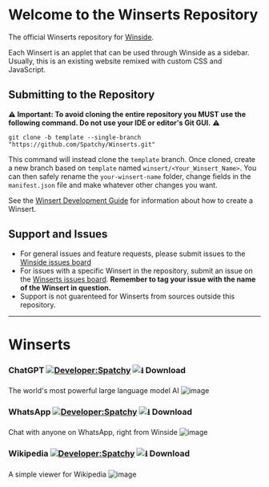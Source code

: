 # Welcome to the Winserts Repository
The official Winserts repository for [Winside](https://github.com/spatchy/Winside).

Each Winsert is an applet that can be used through Winside as a sidebar. Usually, this is an existing website remixed with custom CSS and JavaScript.

## Submitting to the Repository
**⚠️ Important: To avoid cloning the entire repository you MUST use the following command. Do not use your IDE or editor's Git GUI.** ⚠️
```console
git clone -b template --single-branch "https://github.com/Spatchy/Winserts.git"
```
This command will instead clone the `template` branch. Once cloned, create a new branch based on `template` named `winsert/<Your_Winsert_Name>`. You can then safely rename the `your-winsert-name` folder, change fields in the `manifest.json` file and make whatever other changes you want.

See the [Winsert Development Guide](https://github.com/Spatchy/Winside/wiki/Winsert-Development-Guide) for information about how to create a Winsert.

## Support and Issues
- For general issues and feature requests, please submit issues to the [Winside issues board](https://github.com/spatchy/Winside/issues)
- For issues with a specific Winsert in the repository, submit an issue on the [Winserts issues board](https://github.com/spatchy/Winserts/issues). **Remember to tag your issue with the name of the Winsert in question.**
- Support is not guarenteed for Winserts from sources outside this repository.

***

# Winserts

### ChatGPT [![Developer:Spatchy](https://img.shields.io/badge/Developer-%20Spatchy-9900ff)](https://github.com/Spatchy) **![⭳ Download](https://github.com/Spatchy/Winserts/raw/dist/ChatGPT/ChatGPT-1.0.winsert)**  
The world's most powerful large language model AI
![image](https://user-images.githubusercontent.com/17989046/225138690-49397c1a-0b1b-4aa1-8e52-867745054ede.png)

### WhatsApp [![Developer:Spatchy](https://img.shields.io/badge/Developer-%20Spatchy-9900ff)](https://github.com/Spatchy) **![⭳ Download](https://github.com/Spatchy/Winserts/raw/dist/WhatsApp/WhatsApp-1.1.winsert)**  
Chat with anyone on WhatsApp, right from Winside
![image](https://user-images.githubusercontent.com/17989046/227368448-4c8f9fc1-60b3-46dc-8208-46ad119999f9.png)

### Wikipedia [![Developer:Spatchy](https://img.shields.io/badge/Developer-%20Spatchy-9900ff)](https://github.com/Spatchy) **![⭳ Download](https://github.com/Spatchy/Winserts/raw/dist/Wikipedia/Wikipedia-1.1.winsert)**  
A simple viewer for Wikipedia
![image](https://user-images.githubusercontent.com/17989046/216690299-02bd891d-bafa-4f21-910c-e9a0d04c059c.png)

